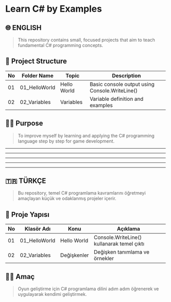 # Learn C# by Examples

## 🌐 ENGLISH

> This repository contains small, focused projects that aim to teach fundamental C# programming concepts.


## 🧱 Project Structure

| No | Folder Name        | Topic        | Description                                      |
|----|--------------------|--------------|--------------------------------------------------|
| 01 | 01_HelloWorld      | Hello World  | Basic console output using Console.WriteLine()   |
| 02 | 02_Variables       | Variables    | Variable definition and examples                 |


## 👨‍💻 Purpose

> To improve myself by learning and applying the C# programming language step by step for game development.

---
---
---
---
---

## 🇹🇷 TÜRKÇE

> Bu repository, temel C# programlama kavramlarını öğretmeyi amaçlayan küçük ve odaklanmış projeler içerir.


## 🧱 Proje Yapısı

| No | Klasör Adı         | Konu          | Açıklama                                         |
|----|--------------------|---------------|--------------------------------------------------|
| 01 | 01_HelloWorld      | Hello World   | Console.WriteLine() kullanarak temel çıktı       |
| 02 | 02_Variables       | Değişkenler   | Değişken tanımlama ve örnekler                   |


## 👨‍💻 Amaç

> Oyun geliştirme için C# programlama dilini adım adım öğrenerek ve uygulayarak kendimi geliştirmek.
